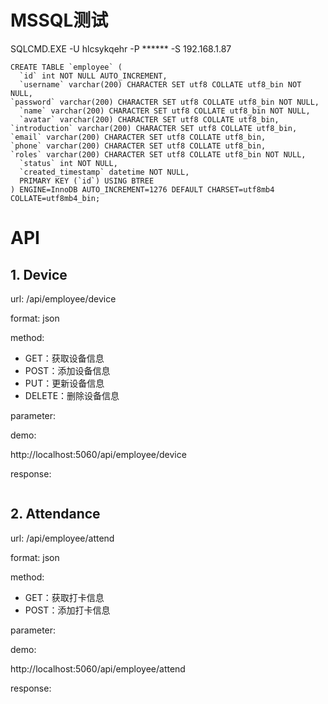 # MSSQL测试
SQLCMD.EXE -U hlcsykqehr -P ****** -S 192.168.1.87

```dotnetcli
CREATE TABLE `employee` (
  `id` int NOT NULL AUTO_INCREMENT,
  `username` varchar(200) CHARACTER SET utf8 COLLATE utf8_bin NOT NULL,
`password` varchar(200) CHARACTER SET utf8 COLLATE utf8_bin NOT NULL,
  `name` varchar(200) CHARACTER SET utf8 COLLATE utf8_bin NOT NULL,
  `avatar` varchar(200) CHARACTER SET utf8 COLLATE utf8_bin,
`introduction` varchar(200) CHARACTER SET utf8 COLLATE utf8_bin,
`email` varchar(200) CHARACTER SET utf8 COLLATE utf8_bin,
`phone` varchar(200) CHARACTER SET utf8 COLLATE utf8_bin,
`roles` varchar(200) CHARACTER SET utf8 COLLATE utf8_bin NOT NULL,
  `status` int NOT NULL,
  `created_timestamp` datetime NOT NULL,
  PRIMARY KEY (`id`) USING BTREE
) ENGINE=InnoDB AUTO_INCREMENT=1276 DEFAULT CHARSET=utf8mb4 COLLATE=utf8mb4_bin;
```

# API
## 1. Device

url: /api/employee/device

format: json

method:

- GET：获取设备信息
- POST：添加设备信息
- PUT：更新设备信息
- DELETE：删除设备信息

parameter:



demo:

http://localhost:5060/api/employee/device


response:

```dotnetcli

```


## 2. Attendance

url: /api/employee/attend

format: json

method:

- GET：获取打卡信息
- POST：添加打卡信息

parameter:



demo:

http://localhost:5060/api/employee/attend


response:

```dotnetcli

```